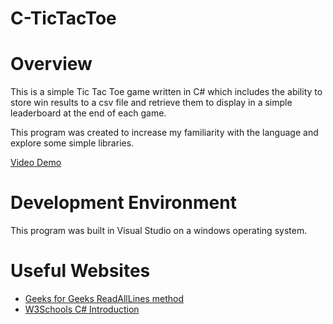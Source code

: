 # C-TicTacToe

# Overview

This is a simple Tic Tac Toe game written in C# which includes the ability to store win results to a csv file and retrieve them to display in a simple leaderboard at the end of each game.

This program was created to increase my familiarity with the language and explore some simple libraries.

[Video Demo](https://youtu.be/Tod4Dwz8r5I)

# Development Environment

This program was built in Visual Studio on a windows operating system.

# Useful Websites

* [Geeks for Geeks ReadAllLines method](https://www.geeksforgeeks.org/file-readalllinesstring-method-in-c-sharp-with-examples/)
* [W3Schools C# Introduction](https://www.w3schools.com/cs/index.php)
